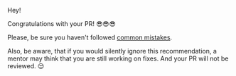 Hey!

Congratulations with your PR! 😎😎😎

Please, be sure you haven't followed [common mistakes](https://kottans.org/documentation/docs/doc/code-review/#popup-task).

Also, be aware, that if you would silently ignore this recommendation, a mentor may think that you are still working on fixes. And your PR will not be reviewed. 😒
